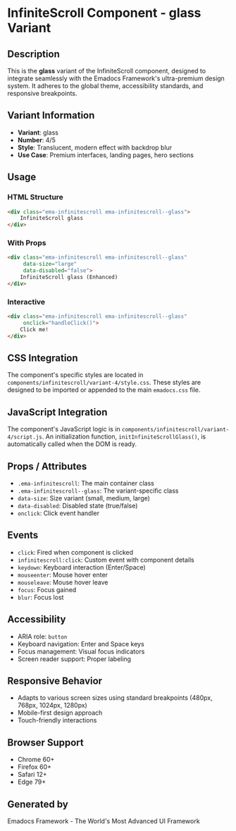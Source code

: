 # InfiniteScroll Component - glass Variant

## Description
This is the **glass** variant of the InfiniteScroll component, designed to integrate seamlessly with the Emadocs Framework's ultra-premium design system. It adheres to the global theme, accessibility standards, and responsive breakpoints.

## Variant Information
- **Variant**: glass
- **Number**: 4/5
- **Style**: Translucent, modern effect with backdrop blur
- **Use Case**: Premium interfaces, landing pages, hero sections

## Usage

### HTML Structure
```html
<div class="ema-infinitescroll ema-infinitescroll--glass">
    InfiniteScroll glass
</div>
```

### With Props
```html
<div class="ema-infinitescroll ema-infinitescroll--glass" 
     data-size="large" 
     data-disabled="false">
    InfiniteScroll glass (Enhanced)
</div>
```

### Interactive
```html
<div class="ema-infinitescroll ema-infinitescroll--glass" 
     onclick="handleClick()">
    Click me!
</div>
```

## CSS Integration
The component's specific styles are located in `components/infinitescroll/variant-4/style.css`. These styles are designed to be imported or appended to the main `emadocs.css` file.

## JavaScript Integration
The component's JavaScript logic is in `components/infinitescroll/variant-4/script.js`. An initialization function, `initInfiniteScrollGlass()`, is automatically called when the DOM is ready.

## Props / Attributes
- `.ema-infinitescroll`: The main container class
- `.ema-infinitescroll--glass`: The variant-specific class
- `data-size`: Size variant (small, medium, large)
- `data-disabled`: Disabled state (true/false)
- `onclick`: Click event handler

## Events
- `click`: Fired when component is clicked
- `infinitescroll:click`: Custom event with component details
- `keydown`: Keyboard interaction (Enter/Space)
- `mouseenter`: Mouse hover enter
- `mouseleave`: Mouse hover leave
- `focus`: Focus gained
- `blur`: Focus lost

## Accessibility
- ARIA role: `button`
- Keyboard navigation: Enter and Space keys
- Focus management: Visual focus indicators
- Screen reader support: Proper labeling

## Responsive Behavior
- Adapts to various screen sizes using standard breakpoints (480px, 768px, 1024px, 1280px)
- Mobile-first design approach
- Touch-friendly interactions

## Browser Support
- Chrome 60+
- Firefox 60+
- Safari 12+
- Edge 79+

## Generated by
Emadocs Framework - The World's Most Advanced UI Framework
